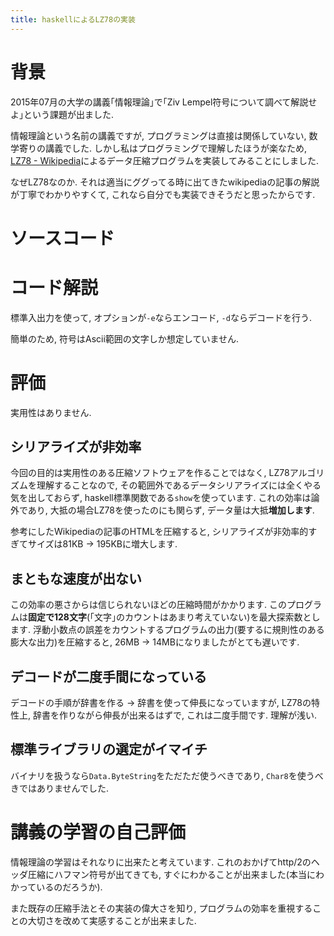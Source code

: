 ```yaml
---
title: haskellによるLZ78の実装
---
```


# 背景

2015年07月の大学の講義｢情報理論｣で｢Ziv Lempel符号について調べて解説せよ｣という課題が出ました.

情報理論という名前の講義ですが,
プログラミングは直接は関係していない,
数学寄りの講義でした.
しかし私はプログラミングで理解したほうが楽なため,
[LZ78 - Wikipedia](https://ja.wikipedia.org/wiki/LZ78)によるデータ圧縮プログラムを実装してみることにしました.

なぜLZ78なのか.
それは適当にググってる時に出てきたwikipediaの記事の解説が丁寧でわかりやすくて,
これなら自分でも実装できそうだと思ったからです.

# ソースコード

<script src="https://gist.github.com/ncaq/439dedf3b6d0cbf6c26b71a7ec33665d.js"></script>

# コード解説

標準入出力を使って,
オプションが`-e`ならエンコード,
`-d`ならデコードを行う.

簡単のため,
符号はAscii範囲の文字しか想定していません.

# 評価

実用性はありません.

## シリアライズが非効率

今回の目的は実用性のある圧縮ソフトウェアを作ることではなく,
LZ78アルゴリズムを理解することなので,
その範囲外であるデータシリアライズには全くやる気を出しておらず,
haskell標準関数である`show`を使っています.
これの効率は論外であり,
大抵の場合LZ78を使ったのにも関らず,
データ量は大抵**増加します**.

参考にしたWikipediaの記事のHTMLを圧縮すると,
シリアライズが非効率的すぎてサイズは81KB -> 195KBに増大します.

## まともな速度が出ない

この効率の悪さからは信じられないほどの圧縮時間がかかります.
このプログラムは**固定で128文字**(｢文字｣のカウントはあまり考えていない)を最大探索数とします.
浮動小数点の誤差をカウントするプログラムの出力(要するに規則性のある膨大な出力)を圧縮すると,
26MB -> 14MBになりましたがとても遅いです.

## デコードが二度手間になっている

デコードの手順が辞書を作る → 辞書を使って伸長になっていますが,
LZ78の特性上,
辞書を作りながら伸長が出来るはずで,
これは二度手間です.
理解が浅い.

## 標準ライブラリの選定がイマイチ

バイナリを扱うなら`Data.ByteString`をただただ使うべきであり,
`Char8`を使うべきではありませんでした.

# 講義の学習の自己評価

情報理論の学習はそれなりに出来たと考えています.
これのおかげてhttp/2のヘッダ圧縮にハフマン符号が出てきても,
すぐにわかることが出来ました(本当にわかっているのだろうか).

また既存の圧縮手法とその実装の偉大さを知り,
プログラムの効率を重視することの大切さを改めて実感することが出来ました.

